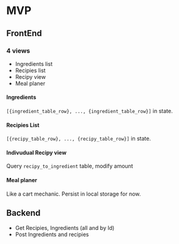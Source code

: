 
# MVP

## FrontEnd

### 4 views
* Ingredients list
* Recipies list
* Recipy view
* Meal planer

#### Ingredients
``[{ingredient_table_row}, ..., {ingredient_table_row}]`` in state.

#### Recipies List
``[{recipy_table_row}, ..., {recipy_table_row}]`` in state.

#### Indivudual Recipy view
Query ``recipy_to_ingredient`` table, modify amount

#### Meal planer
Like a cart mechanic. Persist in local storage for now.

## Backend
* Get Recipies, Ingredients (all and by Id)
* Post Ingredients and recipies